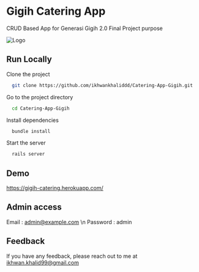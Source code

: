 
# Gigih Catering App

CRUD Based App for Generasi Gigih 2.0 Final Project purpose


![Logo](https://www.anakbangsabisa.org/generasi-gigih/assets/gengigih-logo.png)


## Run Locally

Clone the project

```bash
  git clone https://github.com/ikhwankhaliddd/Catering-App-Gigih.git
```

Go to the project directory

```bash
  cd Catering-App-Gigih
```

Install dependencies

```bash
  bundle install
```

Start the server

```bash
  rails server
```


## Demo

https://gigih-catering.herokuapp.com/

## Admin access
Email : admin@example.com
\n Password : admin


## Feedback

If you have any feedback, please reach out to me at ikhwan.khalid99@gmail.com

